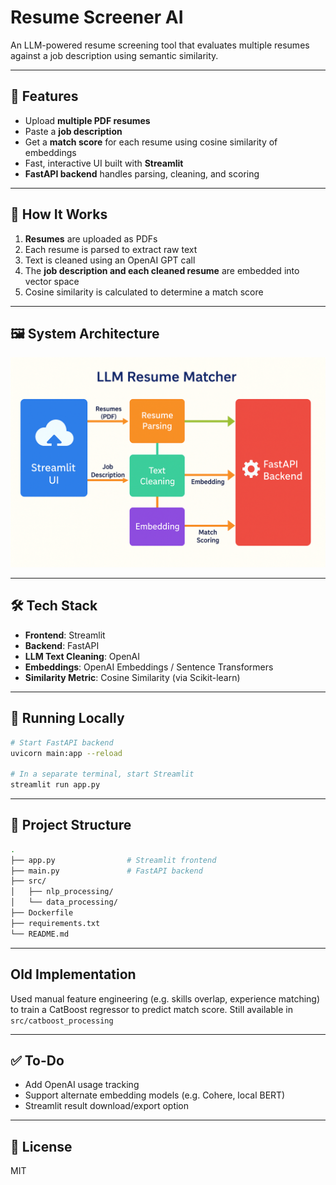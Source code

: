 # Resume Screener AI

An LLM-powered resume screening tool that evaluates multiple resumes against a job description using semantic similarity.

---

## 🚀 Features

- Upload **multiple PDF resumes**
- Paste a **job description**
- Get a **match score** for each resume using cosine similarity of embeddings
- Fast, interactive UI built with **Streamlit**
- **FastAPI backend** handles parsing, cleaning, and scoring

---

## 🧠 How It Works

1. **Resumes** are uploaded as PDFs  
2. Each resume is parsed to extract raw text  
3. Text is cleaned using an OpenAI GPT call  
4. The **job description and each cleaned resume** are embedded into vector space  
5. Cosine similarity is calculated to determine a match score  

---

## 🖼️ System Architecture

![System Diagram](assets/system_updated.png)

---

## 🛠️ Tech Stack

- **Frontend**: Streamlit  
- **Backend**: FastAPI  
- **LLM Text Cleaning**: OpenAI  
- **Embeddings**: OpenAI Embeddings / Sentence Transformers  
- **Similarity Metric**: Cosine Similarity (via Scikit-learn)

---

## 🧪 Running Locally

```bash
# Start FastAPI backend
uvicorn main:app --reload

# In a separate terminal, start Streamlit
streamlit run app.py
```

---

## 📁 Project Structure

```bash
.
├── app.py                # Streamlit frontend
├── main.py               # FastAPI backend
├── src/
│   ├── nlp_processing/
│   └── data_processing/
├── Dockerfile
├── requirements.txt
└── README.md
```
---
## Old Implementation 

Used manual feature engineering (e.g. skills overlap, experience matching) to train a CatBoost regressor to predict match score. Still available in ```src/catboost_processing``` 

---

## ✅ To-Do

- Add OpenAI usage tracking  
- Support alternate embedding models (e.g. Cohere, local BERT)  
- Streamlit result download/export option  

---

## 📄 License

MIT
